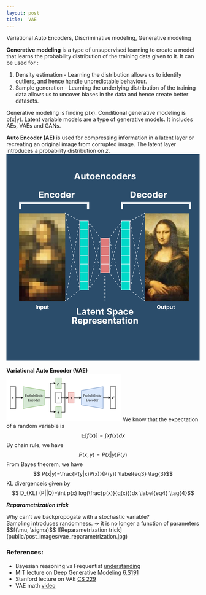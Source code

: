 ```yaml
---
layout: post
title:  VAE
---
```


<div class="message">
  Variational Auto Encoders, Discriminative modeling, Generative modeling
</div>

**Generative modeling** is a type of unsupervised learning to create a model that learns the probability distribution of the training data given to it.
It can be used for :
1. Density estimation - Learning the distribution allows us to identify outliers, and hence handle unpredictable behaviour.
2. Sample generation - Learning the underlying distribution of the training data allows us to uncover biases in the data and hence create better datasets.

Generative modeling is finding p(x). Conditional generative modeling is p(x|y).
Latent variable models are a type of generative models. It includes AEs, VAEs and GANs.


**Auto Encoder (AE)** is used for compressing information in a latent layer or recreating an original image from corrupted image. The latent layer introduces a probability distribution on *z*.
![Auto encoder](public/post_images/autoencoder.png)

**Variational Auto Encoder (VAE)**
![Variational auto encoder](public/post_images/vae.png)
We know that the expectation of a random variable is $$ \mathbb{E} [f(x)]=\int xf(x)dx  \label{eq1} \tag{1}$$
By chain rule, we have $$ P(x,y)=P(x|y)P(y)  \label{eq2} \tag{2}$$
From Bayes theorem, we have $$ P(x|y)=\frac{P(y|x)P(x)}{P(y)}  \label{eq3} \tag{3}$$
KL divergenceis given by $$ D_{KL} (P||Q)=\int p(x) log(\frac{p(x)}{q(x)})dx  \label{eq4} \tag{4}$$

***Reparametrization trick***
<div class="message">
Why can't we backpropogate with a stochastic variable? 
</div>
Sampling introduces randomness.   
=> it is no longer a function of parameters $$f(\mu, \sigma)$$
![Reparametrization trick](public/post_images/vae_reparametrization.jpg)

### References:
- Bayesian reasoning vs Frequentist [understanding](https://wiki.santafe.edu/images/2/2e/Bayesian-Reasoning-for-Intelligent-People-DeDeo.pdf)
- MIT lecture on Deep Generative Modeling [6.S191](https://www.youtube.com/watch?v=3G5hWM6jqPk&list=PLtBw6njQRU-rwp5__7C0oIVt26ZgjG9NI&index=4)
- Stanford lecture on VAE [CS 229](https://www.youtube.com/watch?v=-TPFg-RG-KY)
- VAE math [video](https://www.youtube.com/watch?v=iwEzwTTalbg)
